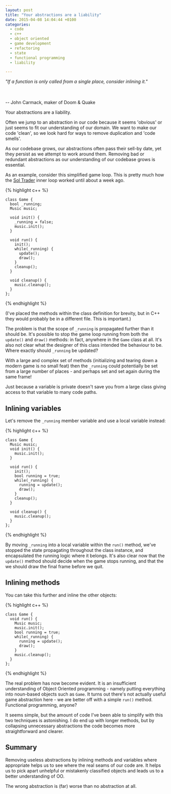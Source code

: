 ```yaml
---
layout: post
title: "Your abstractions are a liability"
date: 2015-04-08 14:04:44 +0100
categories:
  - code
  - c++
  - object oriented
  - game development
  - refactoring
  - state
  - functional programming
  - liability

---
```


<div class='alert alert-info'>

<i>"If a function is only called from a single place, consider inlining it."</i>

<br/><br/>
-- John Carmack, maker of Doom &amp; Quake

</div>

Your abstractions are a liability.

Often we jump to an abstraction in our code because it seems 'obvious' or just seems to fit our understanding of our domain. We want to make our code 'clean', so we look hard for ways to remove duplication and 'code smells'.

As our codebase grows, our abstractions often pass their sell-by date, yet they persist as we attempt to work around them. Removing bad or redundant abstractions as our understanding of our codebase grows is essential.

As an example, consider this simplified game loop. This is pretty much how the [Sol Trader](http://soltrader.net) inner loop worked until about a week ago.

{% highlight c++ %}

    class Game {
      bool _running;
      Music music;

      void init() {
        _running = false;
        music.init();
      }

      void run() {
        init();
        while(_running) {
          update();
          draw();
        }
        cleanup();
      }

      void cleanup() {
        music.cleanup();
      }
    };

{% endhighlight %}

(I've placed the methods within the class definition for brevity, but in C++ they would probably be in a different file. This is important.)

The problem is that the scope of `_running` is propagated further than it should be. It's possible to stop the game loop running from both the `update()` and `draw()` methods: in fact, anywhere in the `Game` class at all. It's also not clear what the designer of this class intended the behaviour to be. Where exactly should `_running` be updated?

With a large and complex set of methods (initializing and tearing down a modern
game is no small feat) then the `_running` could potentially be set from a
large number of places - and perhaps set and set again during the same frame!

Just because a variable is private doesn't save you from a large class giving
access to that variable to many code paths.

## Inlining variables

Let's remove the `_running` member variable and use a local variable instead:

{% highlight c++ %}

    class Game {
      Music music;
      void init() {
        music.init();
      }

      void run() {
        init();
        bool running = true;
        while(_running) {
          running = update();
          draw();
        }
        cleanup();
      }

      void cleanup() {
        music.cleanup();
      }
    };

{% endhighlight %}

By moving `_running` into a local variable within the `run()` method, we've stopped the state propagating throughout the class instance, and encapsulated the running logic where it belongs. It's also clear now that the `update()` method should decide when the game stops running, and that the we should draw the final frame before we quit.

## Inlining methods

You can take this further and inline the other objects:

{% highlight c++ %}

    class Game {
      void run() {
        Music music;
        music.init();
        bool running = true;
        while(_running) {
          running = update();
          draw();
        }
        music.cleanup();
      }
    };

{% endhighlight %}

The real problem has now become evident. It is an insufficient understanding of Object Oriented programming - namely putting everything into noun-based objects such as `Game`. It turns out there's not actually useful game abstraction here - we are better off with a simple `run()` method. Functional programming, anyone?

It seems simple, but the amount of code I've been able to simplify with this two techniques is astonishing. I do end up with longer methods, but by collapsing unnecessary abstractions the code becomes more straightforward and clearer.

## Summary

Removing useless abstractions by inlining methods and variables where appropriate helps us to see where the real seams of our code are. It helps us to pick apart unhelpful or mistakenly classified objects and leads us to a better understanding of OO.

The wrong abstraction is (far) worse than no abstraction at all.
